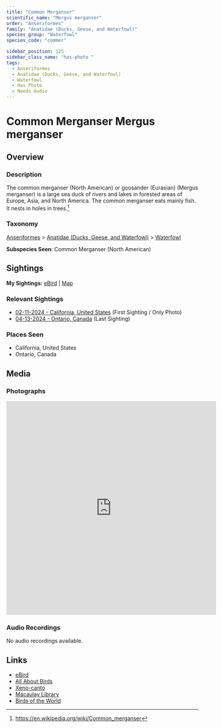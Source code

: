 ```yaml
---
title: "Common Merganser"
scientific_name: "Mergus merganser"
order: "Anseriformes"
family: "Anatidae (Ducks, Geese, and Waterfowl)"
species_group: "Waterfowl"
species_code: "commer"

sidebar_position: 125
sidebar_class_name: "has-photo "
tags: 
  - Anseriformes
  - Anatidae (Ducks, Geese, and Waterfowl)
  - Waterfowl
  - Has Photo
  - Needs Audio
---
```


# Common Merganser <span className='sci_name'>Mergus merganser</span>

## Overview

### Description
The common merganser (North American) or goosander (Eurasian) (Mergus merganser) is a large sea duck of rivers and lakes in forested areas of Europe, Asia, and North America. The common merganser eats mainly fish.  It nests in holes in trees.[^1]

[^1]: https://en.wikipedia.org/wiki/Common_merganser

### Taxonomy
[Anseriformes](/tags/anseriformes) > [Anatidae (Ducks, Geese, and Waterfowl)](/tags/anatidae-ducks-geese-and-waterfowl) > [Waterfowl](/tags/waterfowl)

**Subspecies Seen**: Common Merganser (North American)


## Sightings

**My Sightings:** [eBird](https://ebird.org/lifelist?r=world&time=life&spp=commer) | [Map](/map?species_code=commer)

### Relevant Sightings

* [02-11-2024 - California, United States](https://ebird.org/checklist/S161327433) (First Sighting / Only Photo)
* [04-13-2024 - Ontario, Canada](https://ebird.org/checklist/S168448531) (Last Sighting)

### Places Seen

* California, United States
* Ontario, Canada



## Media
### Photographs
<iframe src="https://macaulaylibrary.org/asset/627869238/embed" width="550" height="560" frameborder="0" allowfullscreen></iframe>

### Audio Recordings
No audio recordings available.

## Links
* [eBird](https://ebird.org/species/commer) 
* [All About Birds](https://www.allaboutbirds.org/guide/commer) 
* [Xeno-canto](https://www.xeno-canto.org/species/mergus-merganser) 
* [Macaulay Library](https://search.macaulaylibrary.org/catalog?taxonCode=commer&sort=rating_rank_desc)
* [Birds of the World](https://birdsoftheworld.org/bow/species/commer)
